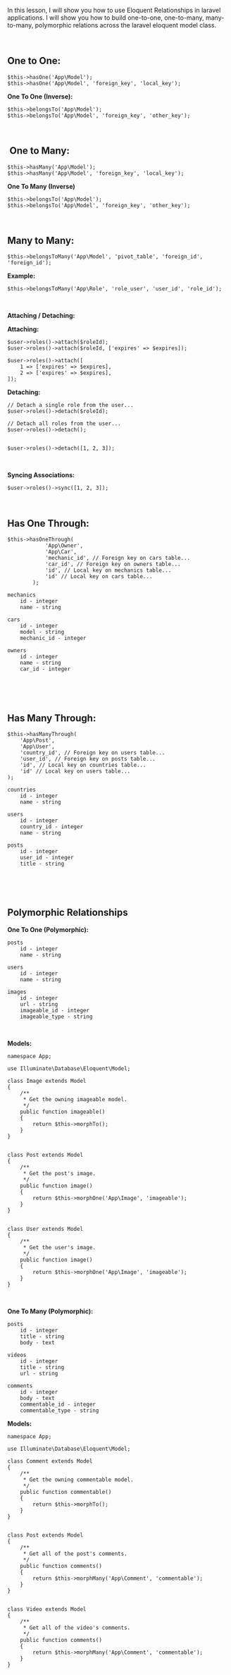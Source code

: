 <div class="description">
                                    <p>In this lesson, I will show you how to use&nbsp;Eloquent&nbsp;Relationships in laravel applications. I will show you how to build one-to-one, one-to-many, many-to-many, polymorphic relations across the laravel eloquent model class.</p>

<p>&nbsp;</p>

<h2><strong>One to One:</strong></h2>

<pre class=" language-php"><code class=" language-php"><span class="token this">$this</span><span class="token operator">-</span><span class="token operator">&gt;</span><span class="token function">hasOne</span><span class="token punctuation">(</span><span class="token single-quoted-string string">'App\Model'</span><span class="token punctuation">)</span><span class="token punctuation">;</span>
<span class="token this">$this</span><span class="token operator">-</span><span class="token operator">&gt;</span><span class="token function">hasOne</span><span class="token punctuation">(</span><span class="token single-quoted-string string">'App\Model'</span><span class="token punctuation">,</span> <span class="token single-quoted-string string">'foreign_key'</span><span class="token punctuation">,</span> <span class="token single-quoted-string string">'local_key'</span><span class="token punctuation">)</span><span class="token punctuation">;</span></code></pre>

<p><strong>One To One (Inverse):</strong>&nbsp;</p>

<pre class=" language-php"><code class=" language-php"><span class="token this">$this</span><span class="token operator">-</span><span class="token operator">&gt;</span><span class="token function">belongsTo</span><span class="token punctuation">(</span><span class="token single-quoted-string string">'App\Model'</span><span class="token punctuation">)</span><span class="token punctuation">;</span>
<span class="token this">$this</span><span class="token operator">-</span><span class="token operator">&gt;</span><span class="token function">belongsTo</span><span class="token punctuation">(</span><span class="token single-quoted-string string">'App\Model'</span><span class="token punctuation">,</span> <span class="token single-quoted-string string">'foreign_key'</span><span class="token punctuation">,</span> <span class="token single-quoted-string string">'other_key'</span><span class="token punctuation">)</span><span class="token punctuation">;</span></code></pre>

<p>&nbsp;</p>

<h2><strong>&nbsp;One to Many:</strong></h2>

<pre class=" language-php"><code class=" language-php"><span class="token this">$this</span><span class="token operator">-</span><span class="token operator">&gt;</span><span class="token function">hasMany</span><span class="token punctuation">(</span><span class="token single-quoted-string string">'App\Model'</span><span class="token punctuation">)</span><span class="token punctuation">;</span>
<span class="token this">$this</span><span class="token operator">-</span><span class="token operator">&gt;</span><span class="token function">hasMany</span><span class="token punctuation">(</span><span class="token single-quoted-string string">'App\Model'</span><span class="token punctuation">,</span> <span class="token single-quoted-string string">'foreign_key'</span><span class="token punctuation">,</span> <span class="token single-quoted-string string">'local_key'</span><span class="token punctuation">)</span><span class="token punctuation">;</span></code></pre>

<p><strong>One To Many (Inverse)</strong>&nbsp;</p>

<pre class=" language-php"><code class=" language-php"><span class="token this">$this</span><span class="token operator">-</span><span class="token operator">&gt;</span><span class="token function">belongsTo</span><span class="token punctuation">(</span><span class="token single-quoted-string string">'App\Model'</span><span class="token punctuation">)</span><span class="token punctuation">;</span>
<span class="token this">$this</span><span class="token operator">-</span><span class="token operator">&gt;</span><span class="token function">belongsTo</span><span class="token punctuation">(</span><span class="token single-quoted-string string">'App\Model'</span><span class="token punctuation">,</span> <span class="token single-quoted-string string">'foreign_key'</span><span class="token punctuation">,</span> <span class="token single-quoted-string string">'other_key'</span><span class="token punctuation">)</span><span class="token punctuation">;</span></code></pre>

<p>&nbsp;</p>

<h2><strong>Many to Many:</strong></h2>

<pre class=" language-php"><code class=" language-php"><span class="token this">$this</span><span class="token operator">-</span><span class="token operator">&gt;</span><span class="token function">belongsToMany</span><span class="token punctuation">(</span><span class="token single-quoted-string string">'App\Model'</span><span class="token punctuation">,</span> <span class="token single-quoted-string string">'pivot_table'</span><span class="token punctuation">,</span> <span class="token single-quoted-string string">'foreign_id'</span><span class="token punctuation">,</span> <span class="token single-quoted-string string">'foreign_id'</span><span class="token punctuation">)</span><span class="token punctuation">;</span></code></pre>

<p><strong>Example:</strong></p>

<pre class=" language-php"><code class=" language-php"><span class="token this">$this</span><span class="token operator">-</span><span class="token operator">&gt;</span><span class="token function">belongsToMany</span><span class="token punctuation">(</span><span class="token single-quoted-string string">'App\Role'</span><span class="token punctuation">,</span> <span class="token single-quoted-string string">'role_user'</span><span class="token punctuation">,</span> <span class="token single-quoted-string string">'user_id'</span><span class="token punctuation">,</span> <span class="token single-quoted-string string">'role_id'</span><span class="token punctuation">)</span><span class="token punctuation">;</span></code></pre>

<p>&nbsp;</p>

<p><strong>Attaching / Detaching:</strong></p>

<p><strong>Attaching:</strong></p>

<pre class=" language-php"><code class=" language-php"><span class="token variable">$user</span><span class="token operator">-</span><span class="token operator">&gt;</span><span class="token function">roles</span><span class="token punctuation">(</span><span class="token punctuation">)</span><span class="token operator">-</span><span class="token operator">&gt;</span><span class="token function">attach</span><span class="token punctuation">(</span><span class="token variable">$roleId</span><span class="token punctuation">)</span><span class="token punctuation">;</span>
<span class="token variable">$user</span><span class="token operator">-</span><span class="token operator">&gt;</span><span class="token function">roles</span><span class="token punctuation">(</span><span class="token punctuation">)</span><span class="token operator">-</span><span class="token operator">&gt;</span><span class="token function">attach</span><span class="token punctuation">(</span><span class="token variable">$roleId</span><span class="token punctuation">,</span> <span class="token punctuation">[</span><span class="token single-quoted-string string">'expires'</span> <span class="token operator">=</span><span class="token operator">&gt;</span> <span class="token variable">$expires</span><span class="token punctuation">]</span><span class="token punctuation">)</span><span class="token punctuation">;</span>

<span class="token variable">$user</span><span class="token operator">-</span><span class="token operator">&gt;</span><span class="token function">roles</span><span class="token punctuation">(</span><span class="token punctuation">)</span><span class="token operator">-</span><span class="token operator">&gt;</span><span class="token function">attach</span><span class="token punctuation">(</span><span class="token punctuation">[</span>
    <span class="token number">1</span> <span class="token operator">=</span><span class="token operator">&gt;</span> <span class="token punctuation">[</span><span class="token single-quoted-string string">'expires'</span> <span class="token operator">=</span><span class="token operator">&gt;</span> <span class="token variable">$expires</span><span class="token punctuation">]</span><span class="token punctuation">,</span>
    <span class="token number">2</span> <span class="token operator">=</span><span class="token operator">&gt;</span> <span class="token punctuation">[</span><span class="token single-quoted-string string">'expires'</span> <span class="token operator">=</span><span class="token operator">&gt;</span> <span class="token variable">$expires</span><span class="token punctuation">]</span><span class="token punctuation">,</span>
<span class="token punctuation">]</span><span class="token punctuation">)</span><span class="token punctuation">;</span></code></pre>

<p><strong>Detaching:</strong></p>

<pre class=" language-php"><code class=" language-php"><span class="token comment">// Detach a single role from the user...</span>
<span class="token variable">$user</span><span class="token operator">-</span><span class="token operator">&gt;</span><span class="token function">roles</span><span class="token punctuation">(</span><span class="token punctuation">)</span><span class="token operator">-</span><span class="token operator">&gt;</span><span class="token function">detach</span><span class="token punctuation">(</span><span class="token variable">$roleId</span><span class="token punctuation">)</span><span class="token punctuation">;</span>

<span class="token comment">// Detach all roles from the user...</span>
<span class="token variable">$user</span><span class="token operator">-</span><span class="token operator">&gt;</span><span class="token function">roles</span><span class="token punctuation">(</span><span class="token punctuation">)</span><span class="token operator">-</span><span class="token operator">&gt;</span><span class="token function">detach</span><span class="token punctuation">(</span><span class="token punctuation">)</span><span class="token punctuation">;</span>


<span class="token variable">$user</span><span class="token operator">-</span><span class="token operator">&gt;</span><span class="token function">roles</span><span class="token punctuation">(</span><span class="token punctuation">)</span><span class="token operator">-</span><span class="token operator">&gt;</span><span class="token function">detach</span><span class="token punctuation">(</span><span class="token punctuation">[</span><span class="token number">1</span><span class="token punctuation">,</span> <span class="token number">2</span><span class="token punctuation">,</span> <span class="token number">3</span><span class="token punctuation">]</span><span class="token punctuation">)</span><span class="token punctuation">;</span></code></pre>

<p>&nbsp;</p>

<p><strong>Syncing Associations:</strong></p>

<pre class=" language-php"><code class=" language-php"><span class="token variable">$user</span><span class="token operator">-</span><span class="token operator">&gt;</span><span class="token function">roles</span><span class="token punctuation">(</span><span class="token punctuation">)</span><span class="token operator">-</span><span class="token operator">&gt;</span><span class="token function">sync</span><span class="token punctuation">(</span><span class="token punctuation">[</span><span class="token number">1</span><span class="token punctuation">,</span> <span class="token number">2</span><span class="token punctuation">,</span> <span class="token number">3</span><span class="token punctuation">]</span><span class="token punctuation">)</span><span class="token punctuation">;</span></code></pre>

<p>&nbsp;</p>

<h2><strong>Has One Through:</strong></h2>

<pre class=" language-php"><code class=" language-php"><span class="token this">$this</span><span class="token operator">-</span><span class="token operator">&gt;</span><span class="token function">hasOneThrough</span><span class="token punctuation">(</span>
            <span class="token single-quoted-string string">'App\Owner'</span><span class="token punctuation">,</span>
            <span class="token single-quoted-string string">'App\Car'</span><span class="token punctuation">,</span>
            <span class="token single-quoted-string string">'mechanic_id'</span><span class="token punctuation">,</span> <span class="token comment">// Foreign key on cars table...</span>
            <span class="token single-quoted-string string">'car_id'</span><span class="token punctuation">,</span> <span class="token comment">// Foreign key on owners table...</span>
            <span class="token single-quoted-string string">'id'</span><span class="token punctuation">,</span> <span class="token comment">// Local key on mechanics table...</span>
            <span class="token single-quoted-string string">'id'</span> <span class="token comment">// Local key on cars table...</span>
        <span class="token punctuation">)</span><span class="token punctuation">;</span></code></pre>

<pre><code>mechanics
    id - integer
    name - string

cars
    id - integer
    model - string
    mechanic_id - integer

owners
    id - integer
    name - string
    car_id - integer</code></pre>

<p>&nbsp;</p>

<p>&nbsp;</p>

<h2><strong>Has Many Through:</strong></h2>

<pre class=" language-php"><code class=" language-php"><span class="token this">$this</span><span class="token operator">-</span><span class="token operator">&gt;</span><span class="token function">hasManyThrough</span><span class="token punctuation">(</span>
    <span class="token single-quoted-string string">'App\Post'</span><span class="token punctuation">,</span>
    <span class="token single-quoted-string string">'App\User'</span><span class="token punctuation">,</span>
    <span class="token single-quoted-string string">'country_id'</span><span class="token punctuation">,</span> <span class="token comment">// Foreign key on users table...</span>
    <span class="token single-quoted-string string">'user_id'</span><span class="token punctuation">,</span> <span class="token comment">// Foreign key on posts table...</span>
    <span class="token single-quoted-string string">'id'</span><span class="token punctuation">,</span> <span class="token comment">// Local key on countries table...</span>
    <span class="token single-quoted-string string">'id'</span> <span class="token comment">// Local key on users table...</span>
<span class="token punctuation">)</span><span class="token punctuation">;</span></code></pre>

<pre class=" language-php"><code class=" language-php">countries
    id <span class="token operator">-</span> integer
    name <span class="token operator">-</span> string

users
    id <span class="token operator">-</span> integer
    country_id <span class="token operator">-</span> integer
    name <span class="token operator">-</span> string

posts
    id <span class="token operator">-</span> integer
    user_id <span class="token operator">-</span> integer
    title <span class="token operator">-</span> string</code></pre>

<p>&nbsp;</p>

<p>&nbsp;</p>

<h2><strong>Polymorphic Relationships</strong></h2>

<p><strong>One To One (Polymorphic):</strong></p>

<pre><code>posts
    id - integer
    name - string

users
    id - integer
    name - string

images
    id - integer
    url - string
    imageable_id - integer
    imageable_type - string</code></pre>

<p>&nbsp;</p>

<p><strong>Models:</strong></p>

<pre class=" language-php"><code class=" language-php"><span class="token keyword">namespace</span> <span class="token package">App</span><span class="token punctuation">;</span>

<span class="token keyword">use</span> <span class="token package">Illuminate<span class="token punctuation">\</span>Database<span class="token punctuation">\</span>Eloquent<span class="token punctuation">\</span>Model</span><span class="token punctuation">;</span>

<span class="token keyword">class</span> <span class="token class-name">Image</span> <span class="token keyword">extends</span> <span class="token class-name">Model</span>
<span class="token punctuation">{</span>
    <span class="token doc-comment comment">/**
     * Get the owning imageable model.
     */</span>
    <span class="token keyword">public</span> <span class="token keyword">function</span> <span class="token function">imageable</span><span class="token punctuation">(</span><span class="token punctuation">)</span>
    <span class="token punctuation">{</span>
        <span class="token keyword">return</span> <span class="token this">$this</span><span class="token operator">-</span><span class="token operator">&gt;</span><span class="token function">morphTo</span><span class="token punctuation">(</span><span class="token punctuation">)</span><span class="token punctuation">;</span>
    <span class="token punctuation">}</span>
<span class="token punctuation">}</span>


<span class="token keyword">class</span> <span class="token class-name">Post</span> <span class="token keyword">extends</span> <span class="token class-name">Model</span>
<span class="token punctuation">{</span>
    <span class="token doc-comment comment">/**
     * Get the post's image.
     */</span>
    <span class="token keyword">public</span> <span class="token keyword">function</span> <span class="token function">image</span><span class="token punctuation">(</span><span class="token punctuation">)</span>
    <span class="token punctuation">{</span>
        <span class="token keyword">return</span> <span class="token this">$this</span><span class="token operator">-</span><span class="token operator">&gt;</span><span class="token function">morphOne</span><span class="token punctuation">(</span><span class="token single-quoted-string string">'App\Image'</span><span class="token punctuation">,</span> <span class="token single-quoted-string string">'imageable'</span><span class="token punctuation">)</span><span class="token punctuation">;</span>
    <span class="token punctuation">}</span>
<span class="token punctuation">}</span>


<span class="token keyword">class</span> <span class="token class-name">User</span> <span class="token keyword">extends</span> <span class="token class-name">Model</span>
<span class="token punctuation">{</span>
    <span class="token doc-comment comment">/**
     * Get the user's image.
     */</span>
    <span class="token keyword">public</span> <span class="token keyword">function</span> <span class="token function">image</span><span class="token punctuation">(</span><span class="token punctuation">)</span>
    <span class="token punctuation">{</span>
        <span class="token keyword">return</span> <span class="token this">$this</span><span class="token operator">-</span><span class="token operator">&gt;</span><span class="token function">morphOne</span><span class="token punctuation">(</span><span class="token single-quoted-string string">'App\Image'</span><span class="token punctuation">,</span> <span class="token single-quoted-string string">'imageable'</span><span class="token punctuation">)</span><span class="token punctuation">;</span>
    <span class="token punctuation">}</span>
<span class="token punctuation">}</span></code></pre>

<p>&nbsp;</p>

<p><strong>One To Many (Polymorphic):</strong></p>

<pre><code>posts
    id - integer
    title - string
    body - text

videos
    id - integer
    title - string
    url - string

comments
    id - integer
    body - text
    commentable_id - integer
    commentable_type - string</code></pre>

<p><strong>Models:</strong></p>

<pre class=" language-php"><code class=" language-php"><span class="token keyword">namespace</span> <span class="token package">App</span><span class="token punctuation">;</span>

<span class="token keyword">use</span> <span class="token package">Illuminate<span class="token punctuation">\</span>Database<span class="token punctuation">\</span>Eloquent<span class="token punctuation">\</span>Model</span><span class="token punctuation">;</span>

<span class="token keyword">class</span> <span class="token class-name">Comment</span> <span class="token keyword">extends</span> <span class="token class-name">Model</span>
<span class="token punctuation">{</span>
    <span class="token doc-comment comment">/**
     * Get the owning commentable model.
     */</span>
    <span class="token keyword">public</span> <span class="token keyword">function</span> <span class="token function">commentable</span><span class="token punctuation">(</span><span class="token punctuation">)</span>
    <span class="token punctuation">{</span>
        <span class="token keyword">return</span> <span class="token this">$this</span><span class="token operator">-</span><span class="token operator">&gt;</span><span class="token function">morphTo</span><span class="token punctuation">(</span><span class="token punctuation">)</span><span class="token punctuation">;</span>
    <span class="token punctuation">}</span>
<span class="token punctuation">}</span>


<span class="token keyword">class</span> <span class="token class-name">Post</span> <span class="token keyword">extends</span> <span class="token class-name">Model</span>
<span class="token punctuation">{</span>
    <span class="token doc-comment comment">/**
     * Get all of the post's comments.
     */</span>
    <span class="token keyword">public</span> <span class="token keyword">function</span> <span class="token function">comments</span><span class="token punctuation">(</span><span class="token punctuation">)</span>
    <span class="token punctuation">{</span>
        <span class="token keyword">return</span> <span class="token this">$this</span><span class="token operator">-</span><span class="token operator">&gt;</span><span class="token function">morphMany</span><span class="token punctuation">(</span><span class="token single-quoted-string string">'App\Comment'</span><span class="token punctuation">,</span> <span class="token single-quoted-string string">'commentable'</span><span class="token punctuation">)</span><span class="token punctuation">;</span>
    <span class="token punctuation">}</span>
<span class="token punctuation">}</span>


<span class="token keyword">class</span> <span class="token class-name">Video</span> <span class="token keyword">extends</span> <span class="token class-name">Model</span>
<span class="token punctuation">{</span>
    <span class="token doc-comment comment">/**
     * Get all of the video's comments.
     */</span>
    <span class="token keyword">public</span> <span class="token keyword">function</span> <span class="token function">comments</span><span class="token punctuation">(</span><span class="token punctuation">)</span>
    <span class="token punctuation">{</span>
        <span class="token keyword">return</span> <span class="token this">$this</span><span class="token operator">-</span><span class="token operator">&gt;</span><span class="token function">morphMany</span><span class="token punctuation">(</span><span class="token single-quoted-string string">'App\Comment'</span><span class="token punctuation">,</span> <span class="token single-quoted-string string">'commentable'</span><span class="token punctuation">)</span><span class="token punctuation">;</span>
    <span class="token punctuation">}</span>
<span class="token punctuation">}</span></code></pre>

<p>&nbsp;</p>
                                </div>